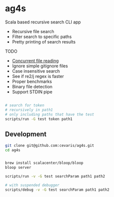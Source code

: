# ag4s
Scala based recursive search CLI app

- Recursive file search
- Filter search to specific paths
- Pretty printing of search results

TODO
- [Concurrent file reading](https://geoff.greer.fm/2012/09/07/the-silver-searcher-adding-pthreads/)
- Ignore simple gitignore files
- Case insensitive search
- See if re2/j regex is faster
- Proper benchmarks
- Binary file detection
- Support STDIN pipe


## 
```bash
# search for token 
# recursively in path1 
# only including paths that have the test
scripts/run -G test token path1
```

## Development

``` bash
git clone git@github.com:cevaris/ag4s.git
cd ag4s


brew install scalacenter/bloop/bloop
bloop server

scripts/run -v -G test searchParam path1 path2

# with suspended debugger
scripts/debug -v -G test searchParam path1 path2
```


